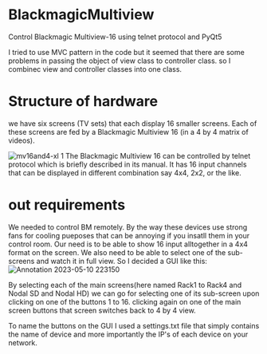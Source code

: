 # BlackmagicMultiview
Control Blackmagic Multiview-16 using telnet protocol and PyQt5

I tried to use MVC pattern in the code but it seemed that there are some problems in passing the object of view class to controller class. so I combinec view and controller classes into one class.

# Structure of hardware
we have six screens (TV sets) that each display 16 smaller screens. Each of these screens are fed by a Blackmagic Multiview 16 (in a 4 by 4 matrix of videos). 

![mv16and4-xl 1](https://github.com/HashemMZ/BlackmagicMultiview/assets/22125275/646a1297-3b13-43ae-987b-2489b4fc27a4)
The Blackmagic Multiview 16 can be controlled by telnet protocol which is briefly described in its manual. It has 16 input channels that can be displayed in different combination say 4x4, 2x2, or the like. 
# out requirements
We needed to control BM remotely. By the way these devices use strong fans for cooling pueposes that can be annoying if you insatll them in your control room. Our need is to be able to show 16 input alltogether in a 4x4 format on the screen. We also need to be able to select one of the sub-screens and watch it in full view. So I decided a GUI like this: 
![Annotation 2023-05-10 223150](https://github.com/HashemMZ/BlackmagicMultiview/assets/22125275/4a2a4cb2-b448-4331-b05f-b4ff1eefb8c4)

By selecting each of the main screens(here named Rack1 to Rack4 and Nodal SD and Nodal HD) we can go for selecting one of its sub-screen upon clicking on one of the buttons 1 to 16. clicking again on one of the main screen buttons that screen switches back to 4 by 4 view.

To name the buttons on the GUI I used a settings.txt file that simply contains the name of device and more importantly the IP's of each device on your network.



